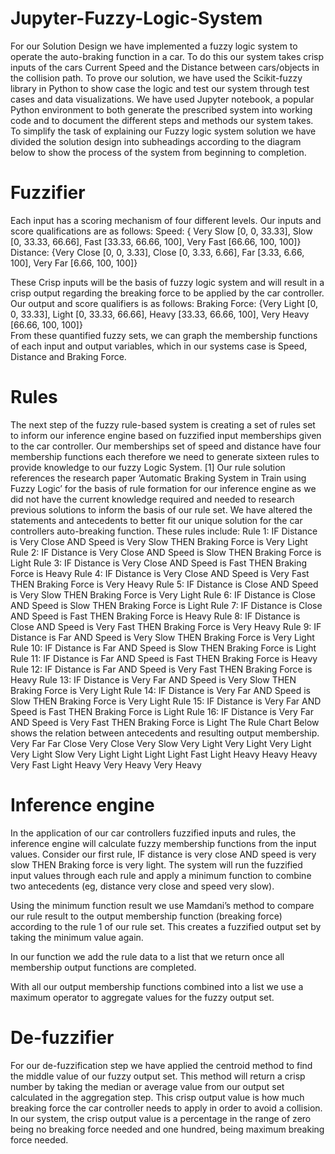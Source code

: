 # Jupyter-Fuzzy-Logic-System

For our Solution Design we have implemented a fuzzy logic system to operate the auto-braking function in a car. To do this our system takes crisp inputs of the cars Current Speed and the Distance between cars/objects in the collision path. 
To prove our solution, we have used the Scikit-fuzzy library in Python to show case the logic and test our system through test cases and data visualizations. We have used Jupyter notebook, a popular Python environment to both generate the prescribed system into working code and to document the different steps and methods our system takes. To simplify the task of explaining our Fuzzy logic system solution we have divided the solution design into subheadings according to the diagram below to show the process of the system from beginning to completion. 

# Fuzzifier
Each input has a scoring mechanism of four different levels. 
Our inputs and score qualifications are as follows:
Speed: { Very Slow [0, 0, 33.33], Slow [0, 33.33, 66.66], Fast [33.33, 66.66, 100], Very Fast [66.66, 100, 100]} 
Distance: {Very Close [0, 0, 3.33], Close [0, 3.33, 6.66], Far [3.33, 6.66, 100], Very Far [6.66, 100, 100]} 

These Crisp inputs will be the basis of fuzzy logic system and will result in a crisp output regarding the breaking force to be applied by the car controller.
Our output and score qualifiers is as follows:
Braking Force: {Very Light [0, 0, 33.33], Light [0, 33.33, 66.66], Heavy [33.33, 66.66, 100], Very Heavy [66.66, 100, 100]}  
From these quantified fuzzy sets, we can graph the membership functions of each input and output variables, which in our systems case is Speed, Distance and Braking Force.

# Rules
The next step of the fuzzy rule-based system is creating a set of rules set to inform our inference engine based on fuzzified input memberships given to the car controller. 
Our memberships set of speed and distance have four membership functions each therefore we need to generate sixteen rules to provide knowledge to our fuzzy Logic System. [1] Our rule solution references the research paper ‘Automatic Braking System in Train using Fuzzy Logic’ for the basis of rule formation for our inference engine as we did not have the current knowledge required and needed to research previous solutions to inform the basis of our rule set. We have altered the statements and antecedents to better fit our unique solution for the car controllers auto-breaking function.
These rules include:
Rule 1: IF Distance is Very Close AND Speed is Very Slow THEN Braking Force is Very Light 
Rule 2: IF Distance is Very Close AND Speed is Slow THEN Braking Force is Light
Rule 3: IF Distance is Very Close AND Speed is Fast THEN Braking Force is Heavy
Rule 4: IF Distance is Very Close AND Speed is Very Fast THEN Braking Force is Very Heavy
Rule 5: IF Distance is Close AND Speed is Very Slow THEN Braking Force is Very Light
Rule 6: IF Distance is Close AND Speed is Slow THEN Braking Force is Light
Rule 7: IF Distance is Close AND Speed is Fast THEN Braking Force is Heavy
Rule 8: IF Distance is Close AND Speed is Very Fast THEN Braking Force is Very Heavy
Rule 9: IF Distance is Far AND Speed is Very Slow THEN Braking Force is Very Light
Rule 10: IF Distance is Far AND Speed is Slow THEN Braking Force is Light
Rule 11: IF Distance is Far AND Speed is Fast THEN Braking Force is Heavy
Rule 12: IF Distance is Far AND Speed is Very Fast THEN Braking Force is Heavy
Rule 13: IF Distance is Very Far AND Speed is Very Slow THEN Braking Force is Very Light
Rule 14: IF Distance is Very Far AND Speed is Slow THEN Braking Force is Very Light
Rule 15: IF Distance is Very Far AND Speed is Fast THEN Braking Force is Light
Rule 16: IF Distance is Very Far AND Speed is Very Fast THEN Braking Force is Light
The Rule Chart Below shows the relation between antecedents and resulting output membership.
	Very Far	Far	Close	Very Close
Very Slow	Very Light	Very Light	Very Light	Very Light
Slow	Very Light	Light	Light	Light
Fast	Light	Heavy	Heavy	Heavy
Very Fast	Light	Heavy	Very Heavy	Very Heavy

# Inference engine
In the application of our car controllers fuzzified inputs and rules, the inference engine will calculate fuzzy membership functions from the input values.
Consider our first rule, 
IF distance is very close AND speed is very slow THEN Braking force is very light.
The system will run the fuzzified input values through each rule and apply a minimum function to combine two antecedents (eg, distance very close and speed very slow). 

Using the minimum function result we use Mamdani’s method to compare our rule result to the output membership function (breaking force) according to the rule 1 of our rule set. This creates a fuzzified output set by taking the minimum value again.

In our function we add the rule data to a list that we return once all membership output functions are completed.

With all our output membership functions combined into a list we use a maximum operator to aggregate values for the fuzzy output set.

# De-fuzzifier
For our de-fuzzification step we have applied the centroid method to find the middle value of our fuzzy output set. This method will return a crisp number by taking the median or average value from our output set calculated in the aggregation step. This crisp output value is how much breaking force the car controller needs to apply in order to avoid a collision. In our system, the crisp output value is a percentage in the range of zero being no breaking force needed and one hundred, being maximum breaking force needed.
